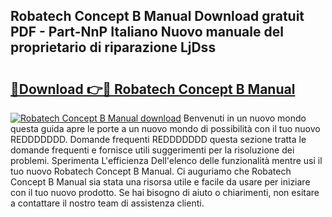 ## Robatech Concept B Manual Download gratuit PDF - Part-NnP Italiano Nuovo manuale del proprietario di riparazione LjDss

# <h2><a href="http://dfgjqw7.blite.top/?on=Robatech+Concept+B+Manual">🔗Download 👉🔴 Robatech Concept B Manual</a></h2>

[![Robatech Concept B Manual download](https://i.imgur.com/lujVjoI.png)](http://dfgjqw7.blite.top/?on=Robatech+Concept+B+Manual)
Benvenuti in un nuovo mondo questa guida apre le porte a un nuovo mondo di possibilità con il tuo nuovo REDDDDDDD. Domande frequenti REDDDDDDD questa sezione tratta le domande frequenti e fornisce utili suggerimenti per la risoluzione dei problemi. Sperimenta L'efficienza Dell'elenco delle funzionalità mentre usi il tuo nuovo Robatech Concept B Manual. Ci auguriamo che Robatech Concept B Manual sia stata una risorsa utile e facile da usare per iniziare con il tuo nuovo prodotto. Se hai bisogno di aiuto o chiarimenti, non esitare a contattare il nostro team di assistenza clienti.
